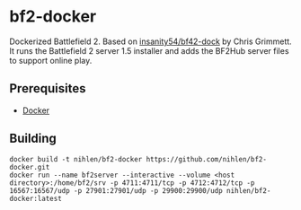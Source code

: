 bf2-docker
===

Dockerized Battlefield 2. Based on [insanity54/bf42-dock](https://github.com/insanity54/bf42-dock) by Chris Grimmett. It runs the Battlefield 2 server 1.5 installer and adds the BF2Hub server files to support online play.


Prerequisites
---

* [Docker](https://docker.com/)


Building
---

    docker build -t nihlen/bf2-docker https://github.com/nihlen/bf2-docker.git
    docker run --name bf2server --interactive --volume <host directory>:/home/bf2/srv -p 4711:4711/tcp -p 4712:4712/tcp -p 16567:16567/udp -p 27901:27901/udp -p 29900:29900/udp nihlen/bf2-docker:latest
